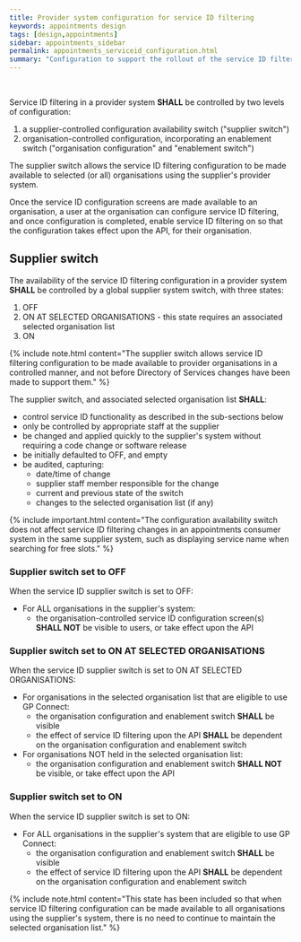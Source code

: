```yaml
---
title: Provider system configuration for service ID filtering
keywords: appointments design
tags: [design,appointments]
sidebar: appointments_sidebar
permalink: appointments_serviceid_configuration.html
summary: "Configuration to support the rollout of the service ID filtering feature"
---
```

<br/>

Service ID filtering in a provider system **SHALL** be controlled by two levels of configuration:

1. a supplier-controlled configuration availability switch ("supplier switch")
2. organisation-controlled configuration, incorporating an enablement switch ("organisation configuration" and "enablement switch")

The supplier switch allows the service ID filtering configuration to be made available to selected (or all) organisations using the supplier's provider system.

Once the service ID configuration screens are made available to an organisation, a user at the organisation can configure service ID filtering, and once configuration is completed, enable service ID filtering on so that the configuration takes effect upon the API, for their organisation.

## Supplier switch ##

The availability of the service ID filtering configuration in a provider system **SHALL** be controlled by a global supplier system switch, with three states:

1. OFF
2. ON AT SELECTED ORGANISATIONS - this state requires an associated selected organisation list
3. ON

{% include note.html content="The supplier switch allows service ID filtering configuration to be made available to provider organisations in a controlled manner, and not before Directory of Services changes have been made to support them." %}

The supplier switch, and associated selected organisation list **SHALL**:

- control service ID functionality as described in the sub-sections below
- only be controlled by appropriate staff at the supplier
- be changed and applied quickly to the supplier's system without requiring a code change or software release
- be initially defaulted to OFF, and empty
- be audited, capturing:
	- date/time of change
	- supplier staff member responsible for the change
	- current and previous state of the switch
	- changes to the selected organisation list (if any)

{% include important.html content="The configuration availability switch does not affect service ID filtering changes in an appointments consumer system in the same supplier system, such as displaying service name when searching for free slots." %}

### Supplier switch set to OFF ###

When the service ID supplier switch is set to OFF:

- For ALL organisations in the supplier's system:
	- the organisation-controlled service ID configuration screen(s) **SHALL NOT** be visible to users, or take effect upon the API

### Supplier switch set to ON AT SELECTED ORGANISATIONS ###

When the service ID supplier switch is set to ON AT SELECTED ORGANISATIONS:

- For organisations in the selected organisation list that are eligible to use GP Connect:
  - the organisation configuration and enablement switch **SHALL** be visible
  - the effect of service ID filtering upon the API **SHALL** be dependent on the organisation configuration and enablement switch
- For organisations NOT held in the selected organisation list:
	- the organisation configuration and enablement switch **SHALL NOT** be visible, or take effect upon the API

### Supplier switch set to ON ###

When the service ID supplier switch is set to ON:

- For ALL organisations in the supplier's system that are eligible to use GP Connect:
	- the organisation configuration and enablement switch **SHALL** be visible
	- the effect of service ID filtering upon the API **SHALL** be dependent on the organisation configuration and enablement switch

{% include note.html content="This state has been included so that when service ID filtering configuration can be made available to all organisations using the supplier's system, there is no need to continue to maintain the selected organisation list." %}

